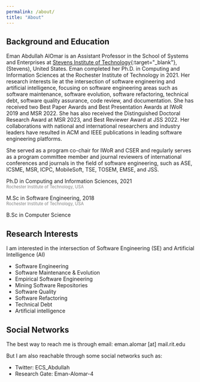 ```yaml
---
permalink: /about/
title: "About"
---
```



## Background and Education

Eman Abdullah AlOmar is an Assistant Professor in the School of Systems and Enterprises at [Stevens Institute of Technology](https://www.stevens.edu/){:target="_blank"}, (Stevens), United States. Eman completed her Ph.D. in Computing and Information Sciences at the Rochester Institute of Technology in 2021. Her research interests lie at the intersection of software engineering and artificial intelligence, focusing on software engineering areas such as software maintenance, software evolution, software refactoring, technical debt, software quality assurance, code review, and documentation. She has received two Best Paper Awards and Best Presentation Awards at IWoR 2019 and MSR 2022. She has also received the Distinguished Doctoral Research Award at MSR 2023, and Best Reviewer Award at JSS 2022. Her collaborations with national and international researchers and industry leaders have resulted in ACM and IEEE publications in leading software engineering platforms.

She served as a program co-chair for IWoR and CSER and regularly serves as a program committee member and journal reviewers of international conferences and journals in the field of software engineering, such as ASE, ICSME, MSR, ICPC, MobileSoft, TSE, TOSEM, EMSE, and JSS.

<i class="fa fa-graduation-cap"></i> Ph.D in Computing and Information Sciences, 2021
<br> <span style="color:gray; font-size:.8em;"> Rochester Institute of Technology, USA </span>

<i class="fa fa-graduation-cap"></i> M.Sc in Software Engineering, 2018
<br> <span style="color:gray; font-size:.8em;"> Rochester Institute of Technology, USA </span>

<i class="fa fa-graduation-cap"></i> B.Sc in Computer Science
<br> <span style="color:gray; font-size:.8em;"> </span>

## Research Interests

I am interested in the intersection of Software Engineering (SE) and Artificial Intelligence (AI)

- Software Engineering
- Software Maintenance & Evolution
- Empirical Software Engineering
- Mining Software Repositories
- Software Quality
- Software Refactoring
- Technical Debt
- Artificial intelligence



## Social Networks

The best way to reach me is through email: eman.alomar [at] mail.rit.edu
  
But I am also reachable through some social networks such as:
- Twitter: ECS_Abdullah 
- Research Gate: Eman-Alomar-4



